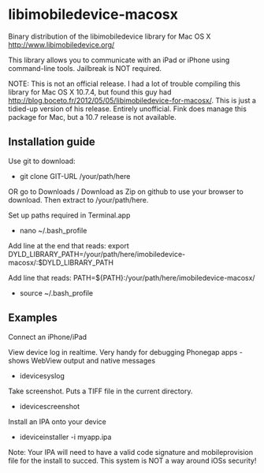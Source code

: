 libimobiledevice-macosx
=======================

Binary distribution of the libimobiledevice library for Mac OS X http://www.libimobiledevice.org/

This library allows you to communicate with an iPad or iPhone using command-line tools. Jailbreak is NOT required.

NOTE: This is not an official release. I had a lot of trouble compiling this library for Mac OS X 10.7.4, but found this guy had 
http://blog.boceto.fr/2012/05/05/libimobiledevice-for-macosx/. 
This is just a tidied-up version of his release. Entirely unofficial.
Fink does manage this package for Mac, but a 10.7 release is not available.

Installation guide
------------------

Use git to download:
 - git clone GIT-URL /your/path/here
 
OR go to Downloads / Download as Zip on github to use your browser to download. Then extract to /your/path/here.

Set up paths required in Terminal.app
 - nano ~/.bash_profile

Add line at the end that reads:
 export DYLD_LIBRARY_PATH=/your/path/here/imobiledevice-macosx/:$DYLD_LIBRARY_PATH

Add line that reads:
 PATH=${PATH}:/your/path/here/imobiledevice-macosx/

- source ~/.bash_profile


Examples
--------

Connect an iPhone/iPad

View device log in realtime. Very handy for debugging Phonegap apps - shows WebView output and native messages
 - idevicesyslog

Take screenshot. Puts a TIFF file in the current directory.
 - idevicescreenshot

Install an IPA onto your device
 - ideviceinstaller -i myapp.ipa

Note: Your IPA will need to have a valid code signature and mobileprovision file for the install to succed. This system is NOT
a way around iOSs security!
